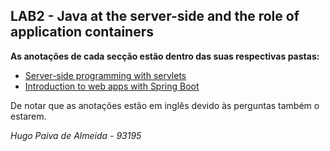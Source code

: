 ## LAB2 - Java at the server-side and the role of application containers

**As anotações de cada secção estão dentro das suas respectivas pastas:**

-   [Server-side programming with servlets](2.1/README.md)
-   [Introduction to web apps with Spring Boot](2.3/README.md)

De notar que as anotações estão em inglês devido às perguntas também o estarem.

_Hugo Paiva de Almeida - 93195_

